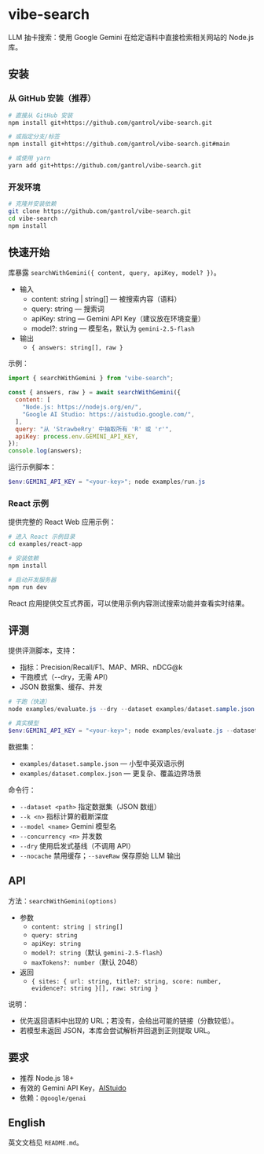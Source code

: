 # vibe-search

LLM 抽卡搜索：使用 Google Gemini 在给定语料中直接检索相关网站的 Node.js 库。

## 安装

### 从 GitHub 安装（推荐）

```bash
# 直接从 GitHub 安装
npm install git+https://github.com/gantrol/vibe-search.git

# 或指定分支/标签
npm install git+https://github.com/gantrol/vibe-search.git#main

# 或使用 yarn
yarn add git+https://github.com/gantrol/vibe-search.git
```

### 开发环境

```bash
# 克隆并安装依赖
git clone https://github.com/gantrol/vibe-search.git
cd vibe-search
npm install
```

## 快速开始

库暴露 `searchWithGemini({ content, query, apiKey, model? })`。

- 输入
  - content: string | string[] — 被搜索内容（语料）
  - query: string — 搜索词
  - apiKey: string — Gemini API Key（建议放在环境变量）
  - model?: string — 模型名，默认为 `gemini-2.5-flash`
- 输出
  - `{ answers: string[], raw }`

示例：

```js
import { searchWithGemini } from "vibe-search";

const { answers, raw } = await searchWithGemini({
  content: [
    "Node.js: https://nodejs.org/en/",
    "Google AI Studio: https://aistudio.google.com/",
  ],
  query: "从 'StrawbeRry' 中抽取所有 'R' 或 'r'",
  apiKey: process.env.GEMINI_API_KEY,
});
console.log(answers);
```

运行示例脚本：

```powershell
$env:GEMINI_API_KEY = "<your-key>"; node examples/run.js
```

### React 示例

提供完整的 React Web 应用示例：

```bash
# 进入 React 示例目录
cd examples/react-app

# 安装依赖
npm install

# 启动开发服务器
npm run dev
```

React 应用提供交互式界面，可以使用示例内容测试搜索功能并查看实时结果。

## 评测

提供评测脚本，支持：
- 指标：Precision/Recall/F1、MAP、MRR、nDCG@k
- 干跑模式（--dry，无需 API）
- JSON 数据集、缓存、并发

```powershell
# 干跑（快速）
node examples/evaluate.js --dry --dataset examples/dataset.sample.json --k 5 --concurrency 2

# 真实模型
$env:GEMINI_API_KEY = "<your-key>"; node examples/evaluate.js --dataset examples/dataset.sample.json --k 5 --concurrency 2 --model gemini-2.5-flash
```

数据集：
- `examples/dataset.sample.json` — 小型中英双语示例
- `examples/dataset.complex.json` — 更复杂、覆盖边界场景

命令行：
- `--dataset <path>` 指定数据集（JSON 数组）
- `--k <n>` 指标计算的截断深度
- `--model <name>` Gemini 模型名
- `--concurrency <n>` 并发数
- `--dry` 使用启发式基线（不调用 API）
- `--nocache` 禁用缓存；`--saveRaw` 保存原始 LLM 输出

## API

方法：`searchWithGemini(options)`
- 参数
  - `content: string | string[]`
  - `query: string`
  - `apiKey: string`
  - `model?: string`（默认 `gemini-2.5-flash`）
  - `maxTokens?: number`（默认 2048）
- 返回
  - `{ sites: { url: string, title?: string, score: number, evidence?: string }[], raw: string }`

说明：
- 优先返回语料中出现的 URL；若没有，会给出可能的链接（分数较低）。
- 若模型未返回 JSON，本库会尝试解析并回退到正则提取 URL。

## 要求

- 推荐 Node.js 18+
- 有效的 Gemini API Key，[AIStuido](https://aistudio.google.com/apikey)
- 依赖：`@google/genai`

## English

英文文档见 `README.md`。
